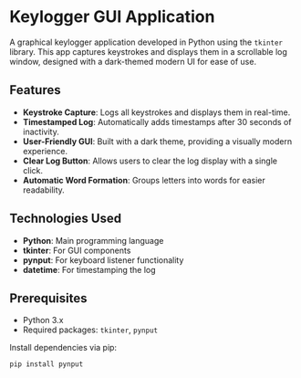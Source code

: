 # Keylogger GUI Application

A graphical keylogger application developed in Python using the `tkinter` library. This app captures keystrokes and displays them in a scrollable log window, designed with a dark-themed modern UI for ease of use. 

## Features

- **Keystroke Capture**: Logs all keystrokes and displays them in real-time.
- **Timestamped Log**: Automatically adds timestamps after 30 seconds of inactivity.
- **User-Friendly GUI**: Built with a dark theme, providing a visually modern experience.
- **Clear Log Button**: Allows users to clear the log display with a single click.
- **Automatic Word Formation**: Groups letters into words for easier readability.
  
## Technologies Used

- **Python**: Main programming language
- **tkinter**: For GUI components
- **pynput**: For keyboard listener functionality
- **datetime**: For timestamping the log

## Prerequisites

- Python 3.x
- Required packages: `tkinter`, `pynput`

Install dependencies via pip:
```bash
pip install pynput

